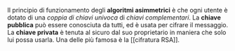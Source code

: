 Il principio di funzionamento degli **algoritmi asimmetrici** è che ogni utente è dotato di una *coppia di chiavi univoca* di *chiavi complementari*.
La **chiave pubblica** può essere conosciuta da tutti, ed è usata per cifrare il messaggio.
La **chiave privata** è tenuta al sicuro dal suo proprietario in maniera che solo lui possa usarla.
Una delle più famosa è la [[cifratura RSA]].